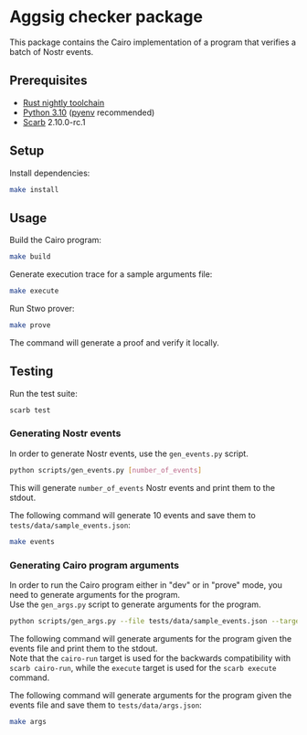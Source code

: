 # Aggsig checker package

This package contains the Cairo implementation of a program that verifies a batch of Nostr events.

## Prerequisites

- [Rust nightly toolchain](https://www.rust-lang.org/tools/install)
- [Python 3.10](https://www.python.org/downloads/) ([pyenv](https://github.com/pyenv/pyenv) recommended)
- [Scarb](https://docs.swmansion.com/scarb/download.html) 2.10.0-rc.1

## Setup

Install dependencies:

```sh
make install
```
## Usage

Build the Cairo program:

```sh
make build
```

Generate execution trace for a sample arguments file:

```sh
make execute
```

Run Stwo prover:

```sh
make prove
```

The command will generate a proof and verify it locally.

## Testing

Run the test suite:

```sh
scarb test
```

### Generating Nostr events

In order to generate Nostr events, use the `gen_events.py` script.

```sh
python scripts/gen_events.py [number_of_events]
```

This will generate `number_of_events` Nostr events and print them to the stdout.

The following command will generate 10 events and save them to `tests/data/sample_events.json`:

```sh
make events
```

### Generating Cairo program arguments

In order to run the Cairo program either in "dev" or in "prove" mode, you need to generate arguments for the program.  
Use the `gen_args.py` script to generate arguments for the program.

```sh
python scripts/gen_args.py --file tests/data/sample_events.json --target execute
```

The following command will generate arguments for the program given the events file and print them to the stdout.  
Note that the `cairo-run` target is used for the backwards compatibility with `scarb cairo-run`, while the `execute` target is used for the `scarb execute` command.

The following command will generate arguments for the program given the events file and save them to `tests/data/args.json`:

```sh
make args
```
